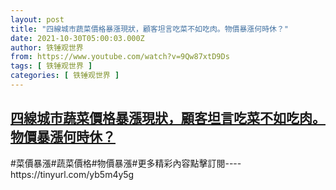 ```yaml
---
layout: post
title: "四線城市蔬菜價格暴漲現狀，顧客坦言吃菜不如吃肉。物價暴漲何時休？"
date: 2021-10-30T05:00:03.000Z
author: 铁锤观世界
from: https://www.youtube.com/watch?v=9Qw87xtD9Ds
tags: [ 铁锤观世界 ]
categories: [ 铁锤观世界 ]
---
```

<!--1635570003000-->
[四線城市蔬菜價格暴漲現狀，顧客坦言吃菜不如吃肉。物價暴漲何時休？](https://www.youtube.com/watch?v=9Qw87xtD9Ds)
------

<div>
#菜價暴漲#蔬菜價格#物價暴漲#更多精彩內容點擊訂閱----https://tinyurl.com/yb5m4y5g
</div>
